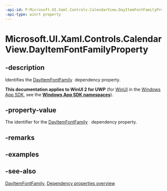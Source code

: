 ```yaml
---
-api-id: P:Microsoft.UI.Xaml.Controls.CalendarView.DayItemFontFamilyProperty
-api-type: winrt property
---
```


<!-- Property syntax
public Windows.UI.Xaml.DependencyProperty DayItemFontFamilyProperty { get; }
-->

# Microsoft.UI.Xaml.Controls.CalendarView.DayItemFontFamilyProperty

## -description
Identifies the [DayItemFontFamily](calendarview_dayitemfontfamily.md)  dependency property.

**This documentation applies to WinUI 2 for UWP** (for [WinUI](/windows/apps/winui/winui3/) in the [Windows App SDK](/windows/apps/windows-app-sdk/), see the **[Windows App SDK namespaces](/windows/windows-app-sdk/api/winrt/)**).

## -property-value
The identifier for the [DayItemFontFamily](calendarview_dayitemfontfamily.md)   dependency property.

## -remarks

## -examples

## -see-also
[DayItemFontFamily](calendarview_dayitemfontfamily.md), [Dependency properties overview](/windows/uwp/xaml-platform/dependency-properties-overview)
